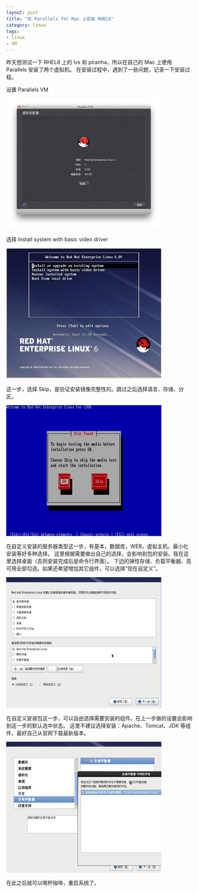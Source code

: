 ```yaml
---
layout: post
title: "在 Parallels for Mac 上安装 RHEL6"
category: linux
tags: 
- linux 
- VM
---
```


昨天想测试一下 RHEL6 上的 lvs 和 piranha，所以在自己的 Mac 上使用 Parallels 安装了两个虚拟机。
在安装过程中，遇到了一些问题，记录一下安装过程。

设置 Parallels VM

![Parallels VM](/images/RHEL-00.jpg)

选择 Install system with basic video driver

![](/images/RHEL-01.jpg)

这一步，选择 Skip，是验证安装镜像完整性的。跳过之后选择语言、存储、分区。

![](/images/RHEL-02.jpg)

在自定义安装的服务器类型这一步，有基本，数据库，WEB，虚拟主机，最小化安装等好多种选择。
这里根据需要做出自己的选择，会影响到包的安装。我在这里选择桌面（否则安装完成后是命令行界面）。
下边的弹性存储、负载平衡器、高可用全部勾选。如果还希望增加其它组件，可以选择“现在自定义”。

![](/images/RHEL-03.jpg)

在自定义安装包这一步，可以自由选择需要安装的组件。在上一步做的设置会影响到这一步的默认选中状态。
这里不建议选择安装：Apache、Tomcat、JDK 等组件，最好自己从官网下载最新版本。

![](/images/RHEL-04.jpg)

在此之后就可以喝杯咖啡，重启系统了。


